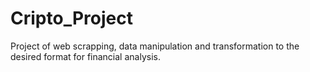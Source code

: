 # Cripto_Project
Project of web scrapping, data manipulation and transformation to the desired format for financial analysis.
